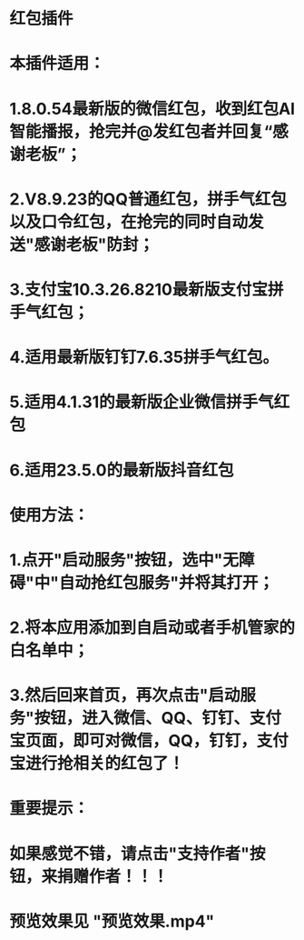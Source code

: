 # 红包插件
# 本插件适用： 
# 1.8.0.54最新版的微信红包，收到红包AI智能播报，抢完并@发红包者并回复“感谢老板”； 
# 2.V8.9.23的QQ普通红包，拼手气红包以及口令红包，在抢完的同时自动发送"感谢老板"防封； 
# 3.支付宝10.3.26.8210最新版支付宝拼手气红包； 
# 4.适用最新版钉钉7.6.35拼手气红包。 
# 5.适用4.1.31的最新版企业微信拼手气红包
# 6.适用23.5.0的最新版抖音红包
# 使用方法：
# 1.点开"启动服务"按钮，选中"无障碍"中"自动抢红包服务"并将其打开；
# 2.将本应用添加到自启动或者手机管家的白名单中；
# 3.然后回来首页，再次点击"启动服务"按钮，进入微信、QQ、钉钉、支付宝页面，即可对微信，QQ，钉钉，支付宝进行抢相关的红包了！
# 重要提示：
# 如果感觉不错，请点击"支持作者"按钮，来捐赠作者！！！
# 预览效果见 "预览效果.mp4"
